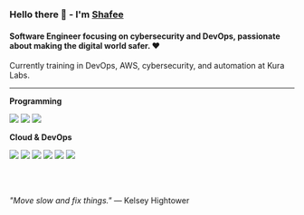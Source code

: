 ### Hello there 👋 - I'm [Shafee](https://shafee.vercel.app/)

#### Software Engineer focusing on cybersecurity and DevOps, passionate about making the digital world safer. ❤️

Currently training in DevOps, AWS, cybersecurity, and automation at Kura Labs.

---

**Programming**

![](https://img.shields.io/badge/Python-red?style=flat&logo=python)
![](https://img.shields.io/badge/JavaScript-red?style=flat&logo=javascript)
![](https://img.shields.io/badge/Bash-red?style=flat&logo=gnu-bash)

**Cloud & DevOps**

![](https://img.shields.io/badge/AWS-red?style=flat&logo=amazon)
![](https://img.shields.io/badge/Docker-red?style=flat&logo=docker)
![](https://img.shields.io/badge/Jenkins-red?style=flat&logo=jenkins&logoColor=white)
![](https://img.shields.io/badge/Terraform-red?style=flat&logo=terraform)
![](https://img.shields.io/badge/Prometheus-red?style=flat&logo=prometheus&logoColor=8B0000)
![](https://img.shields.io/badge/Grafana-red?style=flat&logo=grafana&logoColor=white)


<br />
<br />


_"Move slow and fix things."_ ― Kelsey Hightower
